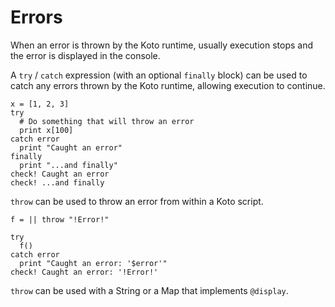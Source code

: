 # Errors

When an error is thrown by the Koto runtime, usually execution stops and the error is displayed in the console. 

A `try` / `catch` expression (with an optional `finally` block) can be used to catch any errors thrown by the Koto runtime, allowing execution to continue.

```koto
x = [1, 2, 3]
try
  # Do something that will throw an error 
  print x[100]
catch error 
  print "Caught an error"
finally
  print "...and finally"
check! Caught an error
check! ...and finally
```

`throw` can be used to throw an error from within a Koto script.

```koto
f = || throw "!Error!"

try
  f()
catch error
  print "Caught an error: '$error'"
check! Caught an error: '!Error!'
```

`throw` can be used with a String or a Map that implements `@display`.
